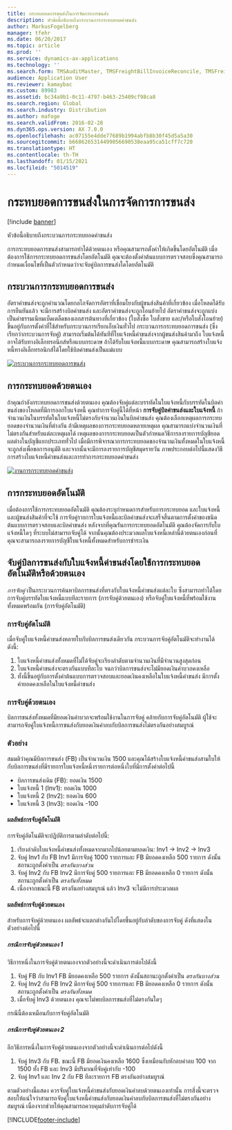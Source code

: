 ```yaml
---
title: กระทบยอดการขนส่งในการจัดการการขนส่ง
description: หัวข้อนี้อธิบายถึงกระบวนการกระทบยอดค่าขนส่ง
author: MarkusFogelberg
manager: tfehr
ms.date: 06/20/2017
ms.topic: article
ms.prod: ''
ms.service: dynamics-ax-applications
ms.technology: ''
ms.search.form: TMSAuditMaster, TMSFreightBillInvoiceReconcile, TMSFreightBillSummary, TMSFreightBillType, TMSFreightMatchReason, TMSFBDetailReconcile, TMSInvoiceTable,TMSInvoiceLineReconcile,TMSReconcileInvoice, TMSFreightBillDetail, TMSFreightBillTypeAssignment, TMSRejectInvoiceLine, TMSMiscellaneousCharge
audience: Application User
ms.reviewer: kamaybac
ms.custom: 89983
ms.assetid: bc34a9b1-0c11-4797-b463-25409cf98ca8
ms.search.region: Global
ms.search.industry: Distribution
ms.author: mafoge
ms.search.validFrom: 2016-02-28
ms.dyn365.ops.version: AX 7.0.0
ms.openlocfilehash: ac07155e4dde77689b1994abfb8b30f45d5a5a30
ms.sourcegitcommit: b6686265314499056690538eaa95ca51cff7c720
ms.translationtype: HT
ms.contentlocale: th-TH
ms.lasthandoff: 01/15/2021
ms.locfileid: "5014519"
---
```

# <a name="reconcile-freight-in-transportation-management"></a>กระทบยอดการขนส่งในการจัดการการขนส่ง

[!include [banner](../includes/banner.md)]

หัวข้อนี้อธิบายถึงกระบวนการกระทบยอดค่าขนส่ง

การกระทบยอดการขนส่งสามารถทำได้ด้วยตนเอง หรือคุณสามารถตั้งค่าให้เกิดขึ้นโดยอัตโนมัติ เมื่อต้องการใช้การกระทบยอดการขนส่งโดยอัตโนมัติ คุณจะต้องตั้งค่าต้นแบบการตรวจสอบซึ่งคุณสามารถกำหนดเงื่อนไขที่เป็นตัวกำหนดว่าจะจับคู่บิลการขนส่งใดโดยอัตโนมัติ

## <a name="the-freight-reconciliation-process"></a>กระบวนการกระทบยอดการขนส่ง

อัตราค่าขนส่งจะถูกคำนวณโดยกลไกจัดการอัตราที่เชื่อมโยงกับผู้ขนส่งสินค้าที่เกี่ยวข้อง เมื่อโหลดได้รับการยืนยันแล้ว จะมีการสร้างบิลค่าขนส่ง และอัตราค่าขนส่งจะถูกโอนย้ายไป อัตราค่าขนส่งจะถูกแบ่งเป็นค่าธรรมเนียมเบ็ดเตล็ดของเอกสารต้นทางที่เกี่ยวข้อง (ใบสั่งซื้อ ใบสั่งขาย และ/หรือใบสั่งโอนย้าย) ขึ้นอยู่กับการตั้งค่าที่ใช้สำหรับกระบวนการเรียกเก็บเงินทั่วไป กระบวนการกระทบยอดการขนส่ง (ซึ่งเรียกว่ากระบวนการจับคู่) สามารถเริ่มต้นได้ทันทีที่ใบแจ้งหนี้ค่าขนส่งจากผู้ขนส่งสินค้ามาถึง ใบแจ้งหนี้อาจได้รับทางอิเล็กทรอนิกส์หรือแบบกระดาษ ถ้าได้รับใบแจ้งหนี้แบบกระดาษ คุณสามารถสร้างใบแจ้งหนี้ทางอิเล็กทรอนิกส์ได้โดยใช้บิลค่าขนส่งเป็นแม่แบบ

[![กระบวนการกระทบยอดการขนส่ง](./media/freight-reconcilation-process.jpg)](./media/freight-reconcilation-process.jpg)

## <a name="manual-reconciliation"></a>การกระทบยอดด้วยตนเอง

ถ้าคุณกำลังกระทบยอดการขนส่งด้วยตนเอง คุณต้องจับคู่แต่ละบรรทัดในใบแจ้งหนี้กับบรรทัดในบิลค่าขนส่งของโหลดที่มีการออกใบแจ้งหนี้ คุณทำการจับคู่นี้ได้ที่หน้า **การจับคู่บิลค่าขนส่งและใบแจ้งหนี้** ถ้าจำนวนเงินในบรรทัดในใบแจ้งหนี้ไม่ตรงกับจำนวนเงินในบิลค่าขนส่ง คุณต้องเลือกเหตุผลการกระทบยอดของจำนวนเงินที่ต่างกัน ถ้ามีเหตุผลของการกระทบยอดหลายเหตุผล คุณสามารถแบ่งจำนวนเงินที่ไม่ตรงกันสำหรับแต่ละเหตุผลได้ เหตุผลของการกระทบยอดเป็นตัวกำหนดวิธีการลงรายการบัญชียอดผลต่างในบัญชีแยกประเภททั่วไป เมื่อมีการพิจารณาการกระทบยอดของจำนวนเงินทั้งหมดในใบแจ้งหนี้ จะถูกส่งเพื่อขอการอนุมัติ และจากนั้นจะมีการลงรายการบัญชีสมุดรายวัน ภาพประกอบต่อไปนี้แสดงวิธีการสร้างใบแจ้งหนี้ค่าขนส่งและการทำการกระทบยอดค่าขนส่ง

[![งานการกระทบยอดค่าขนส่ง](./media/processflowforfreightreconciliation.jpg)](./media/processflowforfreightreconciliation.jpg)

## <a name="automatic-reconciliation"></a>การกระทบยอดอัตโนมัติ

เมื่อต้องการใช้การกระทบยอดอัตโนมัติ คุณต้องระบุกำหนดการสำหรับการกระทบยอด และใบแจ้งหนี้และผู้ขนส่งสินค้าที่จะใช้ การจับคู่รายการใบแจ้งหนี้และบิลค่าขนส่งจะเสร็จสิ้นตามการตั้งค่าของชนิดต้นแบบการตรวจสอบและบิลค่าขนส่ง หลังจากที่คุณรันการกระทบยอดอัตโนมัติ คุณต้องจัดการกับใบแจ้งหนี้ใดๆ ที่ระบบไม่สามารถจับคู่ได้ จากนั้นคุณต้องประมวลผลใบแจ้งหนี้เหล่านี้ด้วยตนเองก่อนที่คุณจะสามารถลงรายการบัญชีใบแจ้งหนี้ทั้งหมดสำหรับการชำระเงิน

## <a name="match-freight-bills-with-freight-invoices-using-automatic-or-manual-reconciliation"></a>จับคู่บิลการขนส่งกับใบแจ้งหนี้ค่าขนส่งโดยใช้การกระทบยอดอัตโนมัติหรือด้วยตนเอง

*การจับคู่* เป็นกระบวนการค้นหาบิลการขนส่งที่ตรงกับใบแจ้งหนี้ค่าขนส่งแต่ละใบ ซึ่งสามารถทำได้โดยการจับคู่บรรทัดใบแจ้งหนี้แบบทีละรายการ (การจับคู่ด้วยตนเอง) หรือจับคู่ใบแจ้งหนี้ที่พร้อมใช้งานทั้งหมดพร้อมกัน (การจับคู่อัตโนมัติ)

### <a name="auto-matching"></a>การจับคู่อัตโนมัติ

เมื่อจับคู่ใบแจ้งหนี้ค่าขนส่งหลายใบกับบิลการขนส่งเดียวกัน กระบวนการจับคู่อัตโนมัติจะทำงานได้ดังนี้:

1. ใบแจ้งหนี้ค่าขนส่งทั้งหมดที่ไม่ได้จับคู่จะเรียงลำดับตามจํานวนเงินที่มีจํานวนสูงสุดก่อน
1. ใบแจ้งหนี้ค่าขนส่งจะตรงกันแบบทีละใบ จนกว่าบิลการขนส่งจะไม่มียอดเงินค่าบวกคงเหลือ
1. ทั้งนี้ขึ้นอยู่กับการตั้งค่าต้นแบบการตรวจสอบและยอดเงินคงเหลือในใบแจ้งหนี้ค่าขนส่ง มีการตั้งค่ายอดคงเหลือในใบแจ้งหนี้ค่าขนส่ง

### <a name="manual-matching"></a>การจับคู่ด้วยตนเอง

บิลการขนส่งทั้งหมดที่มียอดเงินค่าบวกจะพร้อมใช้งานในการจับคู่ คล้ายกับการจับคู่อัตโนมัติ ผู้ใช้จะสามารถจับคู่ใบแจ้งหนี้การขนส่งกับยอดเงินค่าลบกับบิลการขนส่งไม่ตรงกันอย่างสมบูรณ์

### <a name="example"></a>ตัวอย่าง

สมมติว่าคุณมีบิลการขนส่ง (FB) เป็นจํานวนเงิน 1500 และคุณได้สร้างใบแจ้งหนี้ค่าขนส่งสามใบให้กับบิลการขนส่งที่มีรายการใบแจ้งหนี้หนึ่งรายการต่อหนึ่งใบที่มีการตั้งค่าต่อไปนี้

- บิลการขนส่งเดิม (FB): ยอดเงิน 1500
- ใบแจ้งหนี้ 1 (Inv1): ยอดเงิน 1000
- ใบแจ้งหนี้ 2 (Inv2): ยอดเงิน 600
- ใบแจ้งหนี้ 3 (Inv3): ยอดเงิน -100

#### <a name="automatic-matching-result"></a>ผลลัพธ์การจับคู่อัตโนมัติ

การจับคู่อัตโนมัติจะปฏิบัติการตามลำดับต่อไปนี้:

1. เรียงลำดับใบแจ้งหนี้ค่าขนส่งทั้งหมดจากมากไปน้อยตามยอดเงิน: Inv1 -> Inv2 -> Inv3
1. จับคู่ Inv1 กับ FB Inv1 มีการจับคู่ 1000 รายการและ FB มียอดคงเหลือ 500 รายการ ดังนั้นสถานะถูกตั้งค่าเป็น *ตรงกันบางส่วน*
1. จับคู่ Inv2 กับ FB Inv2 มีการจับคู่ 500 รายการและ FB มียอดคงเหลือ 0 รายการ ดังนั้นสถานะถูกตั้งค่าเป็น *ตรงกันทั้งหมด*
1. เนื่องจากขณะนี้ FB ตรงกันอย่างสมบูรณ์ แล้ว Inv3 จะไม่มีการประมวลผล

#### <a name="manual-matching-result"></a>ผลลัพธ์การจับคู่ด้วยตนเอง

สำหรับการจับคู่ด้วยตนเอง ผลลัพธ์จะแตกต่างกันไปโดยขึ้นอยู่กับลำดับของการจับคู่ ดังที่แสดงในตัวอย่างต่อไปนี้

##### <a name="manual-matching-case-1"></a>กรณีการจับคู่ด้วยตนเอง 1

วิธีการหนึ่งในการจับคู่ด้วยตนเองจากตัวอย่างนี้จะดําเนินการต่อไปดังนี้

1. จับคู่ FB กับ Inv1 FB มียอดคงเหลือ 500 รายการ ดังนั้นสถานะถูกตั้งค่าเป็น *ตรงกันบางส่วน*
1. จับคู่ Inv2 กับ FB Inv2 มีการจับคู่ 500 รายการและ FB มียอดคงเหลือ 0 รายการ ดังนั้นสถานะถูกตั้งค่าเป็น *ตรงกันทั้งหมด*
1. เมื่อจับคู่ Inv3 ด้วยตนเอง คุณจะไม่พบบิลการขนส่งที่ไม่ตรงกันใดๆ

กรณีนี้ต้องเหมือนกับการจับคู่อัตโนมัติ

##### <a name="manual-matching-case-2"></a>กรณีการจับคู่ด้วยตนเอง 2

อีกวิธีการหนึ่งในการจับคู่ด้วยตนเองจากตัวอย่างนี้จะดําเนินการต่อไปดังนี้

1. จับคู่ Inv3 กับ FB. ขณะนี้ FB มียอดเงินคงเหลือ 1600 ซึ่งเหมือนกับหักลบค่าลบ 100 จาก 1500 ทั้ง FB และ Inv3 มีปริมาณที่จับคู่เท่ากับ -100
1. จับคู่ Inv1 และ Inv 2 กับ FB ทีละรายการ FB ตรงกันอย่างสมบูรณ์

ตามตัวอย่างนี้แสดง ควรจับคู่ใบแจ้งหนี้ค่าขนส่งกับยอดเงินค่าลบด้วยตนเองเท่านั้น การสิ่งนี้จะตรวจสอบให้แน่ใจว่าสามารถจับคู่ใบแจ้งหนี้ค่าขนส่งกับยอดเงินค่าลบกับบิลการขนส่งที่ไม่ตรงกันอย่างสมบูรณ์ เนื่องจากช่วยให้คุณสามารถควบคุมลำดับการจับคู่ได้


[!INCLUDE[footer-include](../../includes/footer-banner.md)]